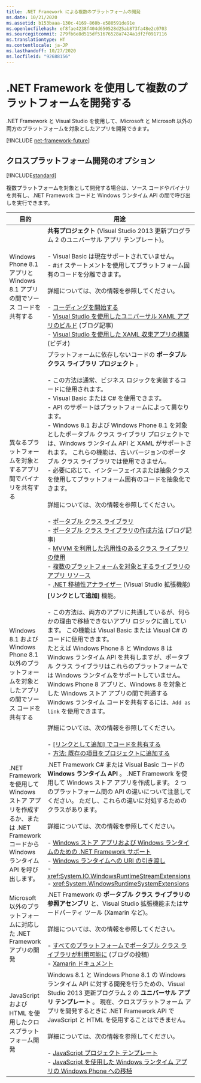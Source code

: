 ```yaml
---
title: .NET Framework による複数のプラットフォームの開発
ms.date: 10/21/2020
ms.assetid: b153baaa-130c-4169-860b-e580591de91e
ms.openlocfilehash: ef8fae4238f404d650528d25ab873fa48e2c0703
ms.sourcegitcommit: 279fb6e8d515df51676528a7424a1df2f0917116
ms.translationtype: HT
ms.contentlocale: ja-JP
ms.lasthandoff: 10/27/2020
ms.locfileid: "92688156"
---
```

# <a name="develop-for-multiple-platforms-with-net-framework"></a>.NET Framework を使用して複数のプラットフォームを開発する

.NET Framework と Visual Studio を使用して、Microsoft と Microsoft 以外の両方のプラットフォームを対象としたアプリを開発できます。

[!INCLUDE [net-framework-future](../../../includes/net-framework-future.md)]

## <a name="options-for-cross-platform-development"></a>クロスプラットフォーム開発のオプション

[!INCLUDE[standard](../../../includes/pcl-to-standard.md)]

複数プラットフォームを対象として開発する場合は、ソース コードやバイナリを共有し、.NET Framework コードと Windows ランタイム API の間で呼び出しを実行できます。

|目的|用途|
|-----------------------|------------|
|Windows Phone 8.1 アプリと Windows 8.1 アプリの間でソース コードを共有する|**共有プロジェクト** (Visual Studio 2013 更新プログラム 2 のユニバーサル アプリ テンプレート)。<br /><br /> -  Visual Basic は現在サポートされていません。<br />-  #`if` ステートメントを使用してプラットフォーム固有のコードを分離できます。<br /><br /> 詳細については、次の情報を参照してください。<br /><br /> -   [コーディングを開始する](/windows/uwp/get-started/create-uwp-apps)<br />-   [Visual Studio を使用したユニバーサル XAML アプリのビルド](https://devblogs.microsoft.com/visualstudio/using-visual-studio-to-build-universal-xaml-apps/) (ブログ記事)<br />-   [Visual Studio を使用した XAML 収束アプリの構築](https://channel9.msdn.com/Events/Build/2014/3-591) (ビデオ)|
|異なるプラットフォームを対象とするアプリ間でバイナリを共有する|プラットフォームに依存しないコードの **ポータブル クラス ライブラリ プロジェクト** 。<br /><br /> -  この方法は通常、ビジネス ロジックを実装するコードに使用されます。<br />-  Visual Basic または C# を使用できます。<br />-  API のサポートはプラットフォームによって異なります。<br />-  Windows 8.1 および Windows Phone 8.1 を対象としたポータブル クラス ライブラリ プロジェクトでは、Windows ランタイム API と XAML がサポートされます。 これらの機能は、古いバージョンのポータブル クラス ライブラリでは使用できません。<br />-  必要に応じて、インターフェイスまたは抽象クラスを使用してプラットフォーム固有のコードを抽象化できます。<br /><br /> 詳細については、次の情報を参照してください。<br /><br /> -   [ポータブル クラス ライブラリ](portable-class-library.md)<br />-   [ポータブル クラス ライブラリの作成方法](/archive/blogs/dsplaisted/how-to-make-portable-class-libraries-work-for-you) (ブログ記事)<br />-   [MVVM を利用した汎用性のあるクラス ライブラリの使用](using-portable-class-library-with-model-view-view-model.md) <br />-   [複数のプラットフォームを対象とするライブラリのアプリ リソース](app-resources-for-libraries-that-target-multiple-platforms.md) <br />-   [.NET 移植性アナライザー](https://marketplace.visualstudio.com/items?itemName=ConnieYau.NETPortabilityAnalyzer) (Visual Studio 拡張機能)|
|Windows 8.1 および Windows Phone 8.1 以外のプラットフォームを対象としたアプリの間でソース コードを共有する|**[リンクとして追加]** 機能。<br /><br /> -  この方法は、両方のアプリに共通しているが、何らかの理由で移植できないアプリ ロジックに適しています。 この機能は Visual Basic または Visual C# のコードに使用できます。<br />     たとえば Windows Phone 8 と Windows 8 は Windows ランタイム API を共有しますが、ポータブル クラス ライブラリはこれらのプラットフォームでは Windows ランタイムをサポートしていません。 Windows Phone 8 アプリと、Windows 8 を対象とした Windows ストア アプリの間で共通する Windows ランタイム コードを共有するには、`Add as link` を使用できます。<br /><br /> 詳細については、次の情報を参照してください。<br /><br /> -   [[リンクとして追加] でコードを共有する](/previous-versions/windows/apps/jj714082(v=vs.105))<br />-   [方法: 既存の項目をプロジェクトに追加する](/previous-versions/visualstudio/visual-studio-2010/9f4t9t92(v=vs.100))|
|.NET Framework を使用して Windows ストア アプリを作成するか、または .NET Framework コードから Windows ランタイム API を呼び出します。|.NET Framework C# または Visual Basic コードの **Windows ランタイム API** 。 .NET Framework を使用して Windows ストア アプリを作成します。 2 つのプラットフォーム間の API の違いについて注意してください。 ただし、これらの違いに対処するためのクラスがあります。<br /><br /> 詳細については、次の情報を参照してください。<br /><br /> -   [Windows ストア アプリおよび Windows ランタイムのための .NET Framework サポート](support-for-windows-store-apps-and-windows-runtime.md) <br />-   [Windows ランタイムへの URI の引き渡し](passing-a-uri-to-the-windows-runtime.md) <br />-   <xref:System.IO.WindowsRuntimeStreamExtensions><br />-    <xref:System.WindowsRuntimeSystemExtensions>|
|Microsoft 以外のプラットフォームに対応した .NET Framework アプリの開発|.NET Framework の **ポータブル クラス ライブラリの参照アセンブリ** と、Visual Studio 拡張機能またはサードパーティ ツール (Xamarin など)。<br /><br /> 詳細については、次の情報を参照してください。<br /><br /> -   [すべてのプラットフォームでポータブル クラス ライブラリが利用可能に](https://devblogs.microsoft.com/dotnet/portable-class-library-pcl-now-available-on-all-platforms/) (ブログの投稿)<br />-   [Xamarin ドキュメント](/xamarin)|
|JavaScript および HTML を使用したクロスプラットフォーム開発|Windows 8.1 と Windows Phone 8.1 の Windows ランタイム API に対する開発を行うための、Visual Studio 2013 更新プログラム 2 の **ユニバーサル アプリ テンプレート** 。 現在、クロスプラットフォーム アプリを開発するときに .NET Framework API で JavaScript と HTML を使用することはできません。<br /><br /> 詳細については、次の情報を参照してください。<br /><br /> -   [JavaScript プロジェクト テンプレート](/previous-versions/windows/apps/hh758331(v=win.10))<br />-   [JavaScript を使用した Windows ランタイム アプリの Windows Phone への移植](/previous-versions/windows/apps/dn636144(v=win.10))|
